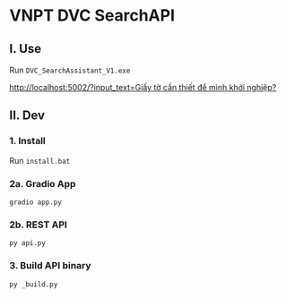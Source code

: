 # VNPT DVC SearchAPI

## I. Use

Run `DVC_SearchAssistant_V1.exe`

[http://localhost:5002/?input_text=Giấy tờ cần thiết để mình khởi nghiệp?](http://localhost:5002/?input_text=Giấy%20tờ%20cần%20thiết%20để%20mình%20khởi%20nghiệp?)

## II. Dev

### 1. Install
Run `install.bat`

### 2a. Gradio App
```
gradio app.py
```

### 2b. REST API
```
py api.py
```

### 3. Build API binary
```
py _build.py
```